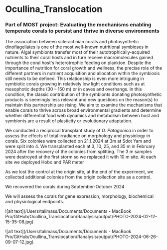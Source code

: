 # Ocullina_Translocation

### Part of MOST project: Evaluating the mechanisms enabling temperate corals to persist and thrive in diverse environments 

The association between scleractinian corals and photosynthetic dinoflagellates is one of the most well-known nutritional symbioses in nature. Algal symbionts transfer most of their autotrophically-acquired nutrients to their coral hosts and in turn receive macromolecules gained through the coral host's heterotrophic feeding on plankton. Despite the importance of nutrition for coral growth and wellness, the precise role of the different partners in nutrient acquisition and allocation within the symbiosis still needs to be defined. This relationship is even more intriguing in symbiotic corals growing in relatively low light conditions such as at mesophotic depths (30 – 150 m) or in caves and overhangs. In this condition, the classic contribution of the symbionts donating photosynthetic products is seemingly less relevant and new questions on the reason(s) to maintain this partnership are rising. 
We aim to examine the mechanisms that enable corals to thrive across broad environmental gradients and determine whether differential food web dynamics and metabolism between host and symbionts are a result of plasticity or evolutionary adaptation. 

We conducted a reciprocal transplant study of *O. Patagonica*  in order to assess the effects of total irradiance on morphology and physiology in corals.  Six colonies were collected on 21.1.2024 at 3m at Sdot Yam and were split into 4. We transplanted each at 3, 10, 25, and 35 m in February 2024 after the recovery of the colonies from splitting. The 3 m samples were destroyed at the first storm so we replaced it with 10 m site. At each site we deployed Hobo and PAR meter 

As we lost the control at the origin site, at the end of the experiment, we collected additional colonies from the origin collection site as a control.

We recovered the corals during September-October 2024 

We will assess the corals for gene expression, morphology, biochemical and physiological endpoints. 

![alt text](/Users/talimass/Documents/Documents - MacBook Pro/GitHub/Ocullina_Translocation/Ranalysis/output/PHOTO-2024-02-12-15-35-08.jpg) 

![alt text](/Users/talimass/Documents/Documents - MacBook Pro/GitHub/Ocullina_Translocation/Ranalysis/output/PHOTO-2024-06-26-09-07-12.jpg)



 

